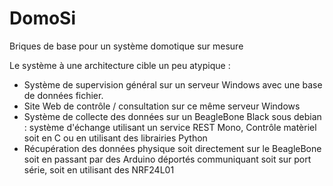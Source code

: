 DomoSi
======

Briques de base pour un système domotique sur mesure

Le système à une architecture cible un peu atypique :
- Système de supervision général sur un serveur Windows avec une base de données fichier.
- Site Web de contrôle / consultation sur ce même serveur Windows
- Système de collecte des données sur un BeagleBone Black sous debian : système d'échange utilisant un service REST Mono,
Contrôle matèriel soit en C ou en utilisant des librairies Python
- Récupération des données physique soit directement sur le BeagleBone soit en passant par des Arduino déportés communiquant soit sur port série, soit en utilisant des NRF24L01
